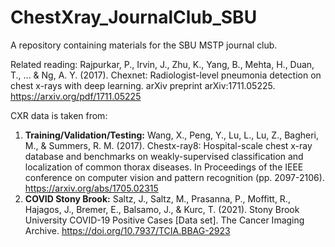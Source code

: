# ChestXray_JournalClub_SBU

A repository containing materials for the SBU MSTP journal club. 

Related reading: Rajpurkar, P., Irvin, J., Zhu, K., Yang, B., Mehta, H., Duan, T., ... & Ng, A. Y. (2017). Chexnet: Radiologist-level pneumonia detection on chest x-rays with deep learning. arXiv preprint arXiv:1711.05225. https://arxiv.org/pdf/1711.05225


CXR data is taken from:


1. **Training/Validation/Testing:** Wang, X., Peng, Y., Lu, L., Lu, Z., Bagheri, M., & Summers, R. M. (2017). Chestx-ray8: Hospital-scale chest x-ray database and benchmarks on weakly-supervised classification and localization of common thorax diseases. In Proceedings of the IEEE conference on computer vision and pattern recognition (pp. 2097-2106).
https://arxiv.org/abs/1705.02315
2. **COVID Stony Brook:** Saltz, J., Saltz, M., Prasanna, P., Moffitt, R., Hajagos, J., Bremer, E., Balsamo, J., & Kurc, T. (2021). Stony Brook University COVID-19 Positive Cases [Data set]. The Cancer Imaging Archive. https://doi.org/10.7937/TCIA.BBAG-2923
